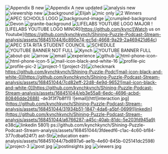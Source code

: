 ![Appendix B new](https://github.com/kynchkynch/Shining-Puzzle-Podcast-Stream-analysis/assets/168451044/544b905a-5306-46e0-bc8f-a7890ac50215)
![Appendix A  new updated](https://github.com/kynchkynch/Shining-Puzzle-Podcast-Stream-analysis/assets/168451044/af168fbe-1e12-45e3-b778-6c0568acee34)
![analysis new](https://github.com/kynchkynch/Shining-Puzzle-Podcast-Stream-analysis/assets/168451044/259d4118-840c-48db-866a-123fe7113b98)
![viewership new](https://github.com/kynchkynch/Shining-Puzzle-Podcast-Stream-analysis/assets/168451044/d0981956-5d7b-4ae0-a188-52b640b08006)
![background](https://github.com/kynchkynch/Shining-Puzzle-Podcast-Stream-analysis/assets/168451044/32d69d38-9ffc-4539-9062-2b905ec827d2)
![Elijah](https://github.com/kynchkynch/Shining-Puzzle-Podcast-Stream-analysis/assets/168451044/02ab8534-1ba3-49e9-9ba1-14e14e911142)
![mic only](https://github.com/kynchkynch/Shining-Puzzle-Podcast-Stream-analysis/assets/168451044/526fe767-d0e1-4a75-9e77-0060bc4b4c81)
![2 Winners](https://github.com/kynchkynch/Shining-Puzzle-Podcast-Stream-analysis/assets/168451044/7fed8cb1-7f23-4692-b4f1-bb3407b41ac1)
![APEC SCHOOLS LOGO](https://github.com/kynchkynch/Shining-Puzzle-Podcast-Stream-analysis/assets/168451044/8950e784-d5be-4964-8fb6-a73e6cb2da32)
![background-image](https://github.com/kynchkynch/Shining-Puzzle-Podcast-Stream-analysis/assets/168451044/d6353ed6-55a3-4009-bd4d-652fda9adc67)
![crumpled-background](https://github.com/kynchkynch/Shining-Puzzle-Podcast-Stream-analysis/assets/168451044/57c0b6e9-abcb-4853-8da3-cbe1d8658707)
![Devon](https://github.com/kynchkynch/Shining-Puzzle-Podcast-Stream-analysis/assets/168451044/66aa33f3-d593-4002-83e2-6519e374b327)
![granite-background](https://github.com/kynchkynch/Shining-Puzzle-Podcast-Stream-analysis/assets/168451044/80e5d0fd-5883-4cdd-b133-985d99380c90)
![LIFELABS YOUTUBE LOGO MAJOR](https://github.com/kynchkynch/Shining-Puzzle-Podcast-Stream-analysis/assets/168451044/77da62e5-954f-4882-bd56-5c91e2870f0d)
![LIFELABS YOUTUBE LOGO MINOR](https://github.com/kync![Watch us on Youtube](https://github.com/kynchkynch/Shining-Puzzle-Podcast-Stream-analysis/assets/168451044/6c890e74-ec5d-4668-9a29-2a469421d64c)
![APEC STA  RITA STUDENT COUNCIL](https://github.com/kynchkynch/Shining-Puzzle-Podcast-Stream-analysis/assets/168451044/5883aa5e-e01f-4765-9232-a26708e357d8)
![SCHEDULE](https://github.com/kynchkynch/Shining-Puzzle-Podcast-Stream-analysis/assets/168451044/a72c50e7-9125-4c9d-b7f8-dc8d2d0c37c2)
![YOUTUBE BANNER NOT FULL](https://github.com/kynchkynch/Shining-Puzzle-Podcast-Stream-analysis/assets/168451044/526e8813-98a2-4ed4-8368-10d7bd7e9e40)
![Kynch](https://github.com/kynchkynch/Shining-Puzzle-Podcast-Stream-analysis/assets/168451044/15892afc-d145-4d52-ade6-07ec0a881dc2)
![YOUTUBE BANNER FULL](https://github.com/kynchkynch/Shining-Puzzle-Podcast-Stream-analysis/assets/168451044/e64a5220-a80b-4082-897d-63a9a584f48e)
![about-pic](https://github.com/kynchkynch/Shining-Puzzle-Podcast-Stream-analysis/assets/168451044/6c4fbfed-4180-4cc0-8934-1a64b7b40f50)
![arrow](https://github.com/kynchkynch/Shining-Puzzle-Podcast-Stream-analysis/assets/168451044/26da6b1e-c146-461b-88f5-82567ed276d7)
![email](https://github.com/kynchkynch/Shining-Puzzle-Podcast-Stream-analysis/assets/168451044/d51ad210-1ecc-43f3-ae5d-fdeb421fd703)
![experience](https://github.com/kynchkynch/Shining-Puzzle-Podcast-Stream-analysis/assets/168451044/457b1622-f628-44a5-b747-f71210c00b24)
![github](https://github.com/kynchkynch/Shining-Puzzle-Podcast-Stream-analysis/assets/168451044/f1bb6e9b-c065-4acb-bc48-0c38cc551a8f)
![html-phone-icon-](https://github.com/kynchkynch/Shining-Puzzle-Podcast-Stream-analysis/assets/168451044/36b1af25-5609-4740-ac86-c349bce1265f)
![html-phone-icon-5](https://github.com/kynchkynch/Shining-Puzzle-Podcast-Stream-analysis/assets/168451044/388bf574-d937-4ab8-b0bb-1822aadc903d)
![mail-icon-black-and-white-16](https://github.com/kynchkynch/Shining-Puzzle-Podcast-Stream-analysis/assets/168451044/c6ab39d6-0cce-4c02-86b9-5538792e5693)
![profile-pic](https://github.com/kynchkynch/Shining-Puzzle-Podcast-Stream-analysis/assets/168451044/30ba6696-ab2c-44bc-b7c6-85a012a545f2)
![profile-pic-2](https://github.com/kynchkynch/Shining-Puzzle-Podcast-Stream-analysis/assets/168451044/a42c3dea-60fa-452d-9a3d-d8c220d1f1c8)
![project-1](https://github.com/kynchkynch/Shining-Puzzle-Podcast-Stream-analysis/assets/168451044/db9e3bdb-3449-49e0-a8bb-2f041c03c104)
![project-2](![checkmark](https://github.com/kynchkynch/Shining-Puzzle-Podcast-Stream-analysis/assets/168451044/c05b7a6f-f5dd-41fe-bf89-d33ccd2a5939)
https://github.com/kynchkynch/Shining-Puzzle-Podc![mail-icon-black-and-white-0](https://github.com/kynchkynch/Shining-Puzzle-Podcast-Stream-analysis/assets/168451044/7cd82eff-22d8-4e9d-9652![mail-icon-black-and-white-0](https://github.com/kynchkynch/Shining-Puzzle-Podcast-Stream-analysis/assets/168451044/eb3e55a8-6edc-4696-acbd-80846dde2688)
-de3f3f7b8f11)
![email](htt![interaction jpg](https://github.com/kynchkynch/Shining-Puzzle-Podcast-Stream-analysis/assets/168451044/31934b51-1847-4da6-a5bf-0699![linkedin](https://github.com/kynchkynch/Shining-Puzzle-Podcast-Stream-analysis/assets/168451044/a6766287-a45c-40ab-81dc-5e203fd945a9)
e38c![linkedin](https://github.com/kynchkynch/Shining-Puzzle-Podcast-Stream-analysis/assets/168451044/e913387b-464c-48fe-8691-db2a4fbaa5e2)
5801)
ps://github.com/kynchkynch/Shining-Puzzle-Podcast-Stream-analysis/assets/168451044/3fdeedf6-c1ac-4c60-bf84-377cdba624f7)
ast-Str![education](https://github.com/kynchkynch/Shining-Puzzle-Podcast-Stream-analysis/assets/168451044/b388db2a-e47d-4472-8cd7-967520723fbe)
eam-analysis/assets/168451044/7bd897a6-ae1b-4e60-845b-025141dc2598)
![project-3](https://github.com/kynchkynch/Shining-Puzzle-Podcast-Stream-analysis/assets/168451044/d447e7e2-72be-46b3-932a-d55f0ef09361)
![post jpg](https://github.com/kynchkynch/Shining-Puzzle-Podcast-Stream-analysis/assets/168451044/1cc632b7-a718-4213-b394-9a6bb1eafb9b)
![postinsights jpg](https://github.com/kynchkynch/Shining-Puzzle-Podcast-Stream-analysis/assets/168451044/82edeb62-a1d6-47d4-bf44-717537174392)
![viewers jpg](https://github.com/kynchkynch/Shining-Puzzle-Podcast-Stream-analysis/assets/168451044/d970a0fb-7beb-4727-8dab-4786a89e9af2)
